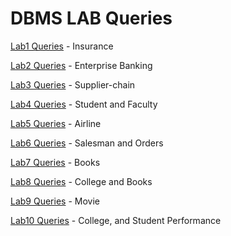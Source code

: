 # DBMS LAB Queries

[Lab1 Queries](https://github.com/harshit3012/dbms_lab/blob/master/lab1_insurance_07022020.sql) - Insurance

[Lab2 Queries](https://github.com/harshit3012/dbms_lab/blob/master/lab2_banking_14022020.sql) - Enterprise Banking

[Lab3 Queries](https://github.com/harshit3012/dbms_lab/blob/master/lab3_supplier_28022020.sql) - Supplier-chain

[Lab4 Queries](https://github.com/harshit3012/dbms_lab/blob/master/lab4_studFac.sql) - Student and Faculty

[Lab5 Queries](https://github.com/harshit3012/dbms_lab/blob/master/lab5_airline.sql) - Airline 

[Lab6 Queries](https://github.com/harshit3012/dbms_lab/blob/master/lab6_order_salesman.sql) - Salesman and Orders

[Lab7 Queries](https://github.com/harshit3012/dbms_lab/blob/master/lab7_books.sql) - Books

[Lab8 Queries](https://github.com/harshit3012/dbms_lab/blob/master/lab8_collegeDB1.sql) - College and Books

[Lab9 Queries](https://github.com/harshit3012/dbms_lab/blob/master/lab9_movieDB.sql) - Movie

[Lab10 Queries](https://github.com/harshit3012/dbms_lab/blob/master/lab10_collegeDB2.sql) - College, and Student Performance
